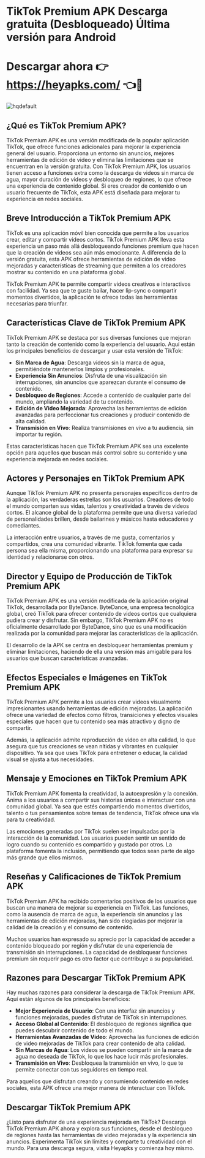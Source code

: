 # TikTok Premium APK Descarga gratuita (Desbloqueado) Última versión para Android

# Descargar ahora 👉 https://heyapks.com/ 👈📲

![hqdefault](https://github.com/user-attachments/assets/1295b0cd-389b-4b91-a375-d638d7a51e33)


## ¿Qué es TikTok Premium APK?

TikTok Premium APK es una versión modificada de la popular aplicación TikTok, que ofrece funciones adicionales para mejorar la experiencia general del usuario. Proporciona un entorno sin anuncios, mejores herramientas de edición de video y elimina las limitaciones que se encuentran en la versión gratuita. Con TikTok Premium APK, los usuarios tienen acceso a funciones extra como la descarga de videos sin marca de agua, mayor duración de videos y desbloqueo de regiones, lo que ofrece una experiencia de contenido global. Si eres creador de contenido o un usuario frecuente de TikTok, esta APK está diseñada para mejorar tu experiencia en redes sociales.

## Breve Introducción a TikTok Premium APK

TikTok es una aplicación móvil bien conocida que permite a los usuarios crear, editar y compartir videos cortos. TikTok Premium APK lleva esta experiencia un paso más allá desbloqueando funciones premium que hacen que la creación de videos sea aún más emocionante. A diferencia de la versión gratuita, esta APK ofrece herramientas de edición de video mejoradas y características de streaming que permiten a los creadores mostrar su contenido en una plataforma global.

TikTok Premium APK te permite compartir videos creativos e interactivos con facilidad. Ya sea que te guste bailar, hacer lip-sync o compartir momentos divertidos, la aplicación te ofrece todas las herramientas necesarias para triunfar.

## Características Clave de TikTok Premium APK

TikTok Premium APK se destaca por sus diversas funciones que mejoran tanto la creación de contenido como la experiencia del usuario. Aquí están los principales beneficios de descargar y usar esta versión de TikTok:

- **Sin Marca de Agua**: Descarga videos sin la marca de agua, permitiéndote mantenerlos limpios y profesionales.
- **Experiencia Sin Anuncios**: Disfruta de una visualización sin interrupciones, sin anuncios que aparezcan durante el consumo de contenido.
- **Desbloqueo de Regiones**: Accede a contenido de cualquier parte del mundo, ampliando la variedad de tu contenido.
- **Edición de Video Mejorada**: Aprovecha las herramientas de edición avanzadas para perfeccionar tus creaciones y producir contenido de alta calidad.
- **Transmisión en Vivo**: Realiza transmisiones en vivo a tu audiencia, sin importar tu región.

Estas características hacen que TikTok Premium APK sea una excelente opción para aquellos que buscan más control sobre su contenido y una experiencia mejorada en redes sociales.

## Actores y Personajes en TikTok Premium APK

Aunque TikTok Premium APK no presenta personajes específicos dentro de la aplicación, las verdaderas estrellas son los usuarios. Creadores de todo el mundo comparten sus vidas, talentos y creatividad a través de videos cortos. El alcance global de la plataforma permite que una diversa variedad de personalidades brillen, desde bailarines y músicos hasta educadores y comediantes.

La interacción entre usuarios, a través de me gusta, comentarios y compartidos, crea una comunidad vibrante. TikTok fomenta que cada persona sea ella misma, proporcionando una plataforma para expresar su identidad y relacionarse con otros.

## Director y Equipo de Producción de TikTok Premium APK

TikTok Premium APK es una versión modificada de la aplicación original TikTok, desarrollada por ByteDance. ByteDance, una empresa tecnológica global, creó TikTok para ofrecer contenido de videos cortos que cualquiera pudiera crear y disfrutar. Sin embargo, TikTok Premium APK no es oficialmente desarrollado por ByteDance, sino que es una modificación realizada por la comunidad para mejorar las características de la aplicación.

El desarrollo de la APK se centra en desbloquear herramientas premium y eliminar limitaciones, haciendo de ella una versión más amigable para los usuarios que buscan características avanzadas.

## Efectos Especiales e Imágenes en TikTok Premium APK

TikTok Premium APK permite a los usuarios crear videos visualmente impresionantes usando herramientas de edición mejoradas. La aplicación ofrece una variedad de efectos como filtros, transiciones y efectos visuales especiales que hacen que tu contenido sea más atractivo y digno de compartir.

Además, la aplicación admite reproducción de video en alta calidad, lo que asegura que tus creaciones se vean nítidas y vibrantes en cualquier dispositivo. Ya sea que uses TikTok para entretener o educar, la calidad visual se ajusta a tus necesidades.

## Mensaje y Emociones en TikTok Premium APK

TikTok Premium APK fomenta la creatividad, la autoexpresión y la conexión. Anima a los usuarios a compartir sus historias únicas e interactuar con una comunidad global. Ya sea que estés compartiendo momentos divertidos, talento o tus pensamientos sobre temas de tendencia, TikTok ofrece una vía para tu creatividad.

Las emociones generadas por TikTok suelen ser impulsadas por la interacción de la comunidad. Los usuarios pueden sentir un sentido de logro cuando su contenido es compartido y gustado por otros. La plataforma fomenta la inclusión, permitiendo que todos sean parte de algo más grande que ellos mismos.

## Reseñas y Calificaciones de TikTok Premium APK

TikTok Premium APK ha recibido comentarios positivos de los usuarios que buscan una manera de mejorar su experiencia en TikTok. Las funciones, como la ausencia de marca de agua, la experiencia sin anuncios y las herramientas de edición mejoradas, han sido elogiadas por mejorar la calidad de la creación y el consumo de contenido.

Muchos usuarios han expresado su aprecio por la capacidad de acceder a contenido bloqueado por región y disfrutar de una experiencia de transmisión sin interrupciones. La capacidad de desbloquear funciones premium sin requerir pago es otro factor que contribuye a su popularidad.

## Razones para Descargar TikTok Premium APK

Hay muchas razones para considerar la descarga de TikTok Premium APK. Aquí están algunos de los principales beneficios:

- **Mejor Experiencia de Usuario**: Con una interfaz sin anuncios y funciones mejoradas, puedes disfrutar de TikTok sin interrupciones.
- **Acceso Global al Contenido**: El desbloqueo de regiones significa que puedes descubrir contenido de todo el mundo.
- **Herramientas Avanzadas de Video**: Aprovecha las funciones de edición de video mejoradas de TikTok para crear contenido de alta calidad.
- **Sin Marcas de Agua**: Los videos se pueden compartir sin la marca de agua no deseada de TikTok, lo que los hace lucir más profesionales.
- **Transmisión en Vivo**: Desbloquea la transmisión en vivo, lo que te permite conectar con tus seguidores en tiempo real.

Para aquellos que disfrutan creando y consumiendo contenido en redes sociales, esta APK ofrece una mejor manera de interactuar con TikTok.

## Descargar TikTok Premium APK

¿Listo para disfrutar de una experiencia mejorada en TikTok? Descarga TikTok Premium APK ahora y explora sus funciones, desde el desbloqueo de regiones hasta las herramientas de video mejoradas y la experiencia sin anuncios. Experimenta TikTok sin límites y comparte tu creatividad con el mundo. Para una descarga segura, visita Heyapks y comienza hoy mismo.
